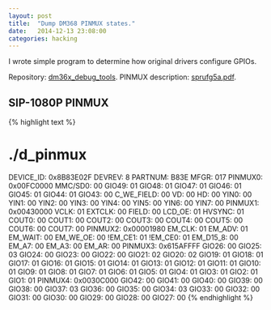 ```yaml
---
layout: post
title:  "Dump DM368 PINMUX states."
date:   2014-12-13 23:08:00
categories: hacking
---
```


I wrote simple program to determine how original drivers configure GPIOs.

Repository: [dm36x_debug_tools][dtools].
PINMUX description: [sprufg5a.pdf][sprufg5a].

SIP-1080P PINMUX
----------------

{% highlight text %}
# ./d_pinmux 
DEVICE_ID: 0x8B83E02F
        DEVREV: 8
        PARTNUM: B83E
        MFGR: 017
PINMUX0: 0x00FC0000
        MMC/SD0: 00
        GIO49: 01
        GIO48: 01
        GIO47: 01
        GIO46: 01
        GIO45: 01
        GIO44: 01
        GIO43: 00
        C_WE_FIELD: 00
        VD: 00
        HD: 00
        YIN0: 00
        YIN1: 00
        YIN2: 00
        YIN3: 00
        YIN4: 00
        YIN5: 00
        YIN6: 00
        YIN7: 00
PINMUX1: 0x00430000
        VCLK: 01
        EXTCLK: 00
        FIELD: 00
        LCD_OE: 01
        HVSYNC: 01
        COUT0: 00
        COUT1: 00
        COUT2: 00
        COUT3: 00
        COUT4: 00
        COUT5: 00
        COUT6: 00
        COUT7: 00
PINMUX2: 0x00001980
        EM_CLK: 01
        EM_ADV: 01
        EM_WAIT: 00
        EM_WE_OE: 00
        !EM_CE1: 01
        !EM_CE0: 01
        EM_D15_8: 00
        EM_A7: 00
        EM_A3: 00
        EM_AR: 00
PINMUX3: 0x615AFFFF
        GIO26: 00
        GIO25: 03
        GIO24: 00
        GIO23: 00
        GIO22: 00
        GIO21: 02
        GIO20: 02
        GIO19: 01
        GIO18: 01
        GIO17: 01
        GIO16: 01
        GIO15: 01
        GIO14: 01
        GIO13: 01
        GIO12: 01
        GIO11: 01
        GIO10: 01
        GIO9: 01
        GIO8: 01
        GIO7: 01
        GIO6: 01
        GIO5: 01
        GIO4: 01
        GIO3: 01
        GIO2: 01
        GIO1: 01
PINMUX4: 0x0030C000
        GIO42: 00
        GIO41: 00
        GIO40: 00
        GIO39: 00
        GIO38: 00
        GIO37: 03
        GIO36: 00
        GIO35: 00
        GIO34: 03
        GIO33: 00
        GIO32: 00
        GIO31: 00
        GIO30: 00
        GIO29: 00
        GIO28: 00
        GIO27: 00
{% endhighlight %}


[sprufg5a]: http://www.ti.com/lit/ug/sprufg5a/sprufg5a.pdf
[dtools]: https://github.com/CamWRT/dm36x_debug_tools
